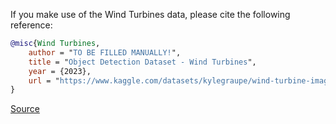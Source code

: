 If you make use of the Wind Turbines data, please cite the following reference:

``` bibtex 
@misc{Wind Turbines,
	author = "TO BE FILLED MANUALLY!",
	title = "Object Detection Dataset - Wind Turbines",
	year = {2023},
	url = "https://www.kaggle.com/datasets/kylegraupe/wind-turbine-image-dataset-for-computer-vision"
}
```

[Source](https://www.kaggle.com/datasets/kylegraupe/wind-turbine-image-dataset-for-computer-vision)